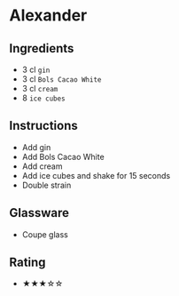 # Alexander

## Ingredients
- 3 cl `gin`
- 3 cl `Bols Cacao White`
- 3 cl `cream`
- 8 `ice cubes`

## Instructions
- Add gin
- Add Bols Cacao White
- Add cream
- Add ice cubes and shake for 15 seconds
- Double strain

## Glassware
- Coupe glass

## Rating
- ★★★☆☆